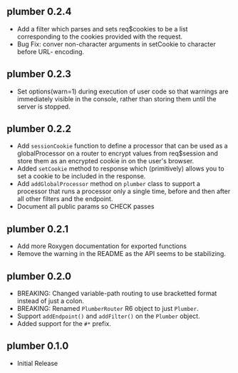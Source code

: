 plumber 0.2.4
--------------------------------------------------------------------------------
* Add a filter which parses and sets req$cookies to be a list corresponding to
  the cookies provided with the request.
* Bug Fix: conver non-character arguments in setCookie to character before URL-
  encoding.

plumber 0.2.3
--------------------------------------------------------------------------------
* Set options(warn=1) during execution of user code so that warnings are 
  immediately visible in the console, rather than storing them until the server
  is stopped.

plumber 0.2.2
--------------------------------------------------------------------------------
* Add `sessionCookie` function to define a processor that can be used as a
  globalProcessor on a router to encrypt values from req$session and store them
  as an encrypted cookie in on the user's browser.
* Added `setCookie` method to response which (primitively) allows you to set
  a cookie to be included in the response.
* Add `addGlobalProcessor` method on `plumber` class to support a processor that
  runs a processor only a single time, before and then after all other filters 
  and the endpoint.
* Document all public params so CHECK passes

plumber 0.2.1
--------------------------------------------------------------------------------
* Add more Roxygen documentation for exported functions
* Remove the warning in the README as the API seems to be stabilizing.

plumber 0.2.0
--------------------------------------------------------------------------------
* BREAKING: Changed variable-path routing to use bracketted format instead of
  just a colon.
* BREAKING: Renamed `PlumberRouter` R6 object to just `Plumber`.
* Support `addEndpoint()` and `addFilter()` on the `Plumber` object.
* Added support for the `#*` prefix.

plumber 0.1.0
--------------------------------------------------------------------------------
* Initial Release
